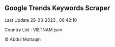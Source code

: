 

## Google Trends Keywords Scraper 
 
Last Update 29-03-2023 , 06:42:10

Country List :
VIETNAM.json



© Abdul Muttaqin 
